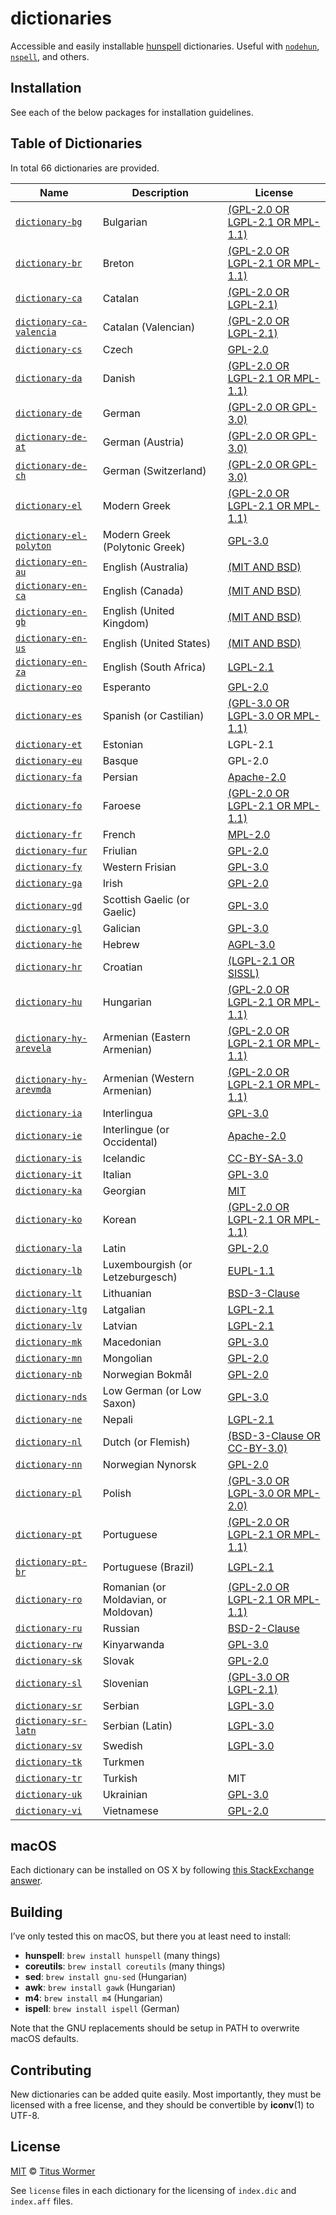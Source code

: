 # dictionaries

Accessible and easily installable [hunspell][] dictionaries.  Useful with
[`nodehun`][nodehun], [`nspell`][nspell], and others.

## Installation

See each of the below packages for installation guidelines.

## Table of Dictionaries

<!--support start-->

In total 66 dictionaries are provided.

| Name | Description | License |
| ---- | ----------- | ------- |
| [`dictionary-bg`](dictionaries/bg) | Bulgarian | [(GPL-2.0 OR LGPL-2.1 OR MPL-1.1)](dictionaries/bg/license) |
| [`dictionary-br`](dictionaries/br) | Breton | [(GPL-2.0 OR LGPL-2.1 OR MPL-1.1)](dictionaries/br/license) |
| [`dictionary-ca`](dictionaries/ca) | Catalan | [(GPL-2.0 OR LGPL-2.1)](dictionaries/ca/license) |
| [`dictionary-ca-valencia`](dictionaries/ca-valencia) | Catalan (Valencian) | [(GPL-2.0 OR LGPL-2.1)](dictionaries/ca-valencia/license) |
| [`dictionary-cs`](dictionaries/cs) | Czech | [GPL-2.0](dictionaries/cs/license) |
| [`dictionary-da`](dictionaries/da) | Danish | [(GPL-2.0 OR LGPL-2.1 OR MPL-1.1)](dictionaries/da/license) |
| [`dictionary-de`](dictionaries/de) | German | [(GPL-2.0 OR GPL-3.0)](dictionaries/de/license) |
| [`dictionary-de-at`](dictionaries/de-AT) | German (Austria) | [(GPL-2.0 OR GPL-3.0)](dictionaries/de-AT/license) |
| [`dictionary-de-ch`](dictionaries/de-CH) | German (Switzerland) | [(GPL-2.0 OR GPL-3.0)](dictionaries/de-CH/license) |
| [`dictionary-el`](dictionaries/el) | Modern Greek | [(GPL-2.0 OR LGPL-2.1 OR MPL-1.1)](dictionaries/el/license) |
| [`dictionary-el-polyton`](dictionaries/el-polyton) | Modern Greek (Polytonic Greek) | [GPL-3.0](dictionaries/el-polyton/license) |
| [`dictionary-en-au`](dictionaries/en-AU) | English (Australia) | [(MIT AND BSD)](dictionaries/en-AU/license) |
| [`dictionary-en-ca`](dictionaries/en-CA) | English (Canada) | [(MIT AND BSD)](dictionaries/en-CA/license) |
| [`dictionary-en-gb`](dictionaries/en-GB) | English (United Kingdom) | [(MIT AND BSD)](dictionaries/en-GB/license) |
| [`dictionary-en-us`](dictionaries/en-US) | English (United States) | [(MIT AND BSD)](dictionaries/en-US/license) |
| [`dictionary-en-za`](dictionaries/en-ZA) | English (South Africa) | [LGPL-2.1](dictionaries/en-ZA/license) |
| [`dictionary-eo`](dictionaries/eo) | Esperanto | [GPL-2.0](dictionaries/eo/license) |
| [`dictionary-es`](dictionaries/es) | Spanish (or Castilian) | [(GPL-3.0 OR LGPL-3.0 OR MPL-1.1)](dictionaries/es/license) |
| [`dictionary-et`](dictionaries/et) | Estonian | LGPL-2.1 |
| [`dictionary-eu`](dictionaries/eu) | Basque | GPL-2.0 |
| [`dictionary-fa`](dictionaries/fa) | Persian | [Apache-2.0](dictionaries/fa/license) |
| [`dictionary-fo`](dictionaries/fo) | Faroese | [(GPL-2.0 OR LGPL-2.1 OR MPL-1.1)](dictionaries/fo/license) |
| [`dictionary-fr`](dictionaries/fr) | French | [MPL-2.0](dictionaries/fr/license) |
| [`dictionary-fur`](dictionaries/fur) | Friulian | [GPL-2.0](dictionaries/fur/license) |
| [`dictionary-fy`](dictionaries/fy) | Western Frisian | [GPL-3.0](dictionaries/fy/license) |
| [`dictionary-ga`](dictionaries/ga) | Irish | [GPL-2.0](dictionaries/ga/license) |
| [`dictionary-gd`](dictionaries/gd) | Scottish Gaelic (or Gaelic) | [GPL-3.0](dictionaries/gd/license) |
| [`dictionary-gl`](dictionaries/gl) | Galician | [GPL-3.0](dictionaries/gl/license) |
| [`dictionary-he`](dictionaries/he) | Hebrew | [AGPL-3.0](dictionaries/he/license) |
| [`dictionary-hr`](dictionaries/hr) | Croatian | [(LGPL-2.1 OR SISSL)](dictionaries/hr/license) |
| [`dictionary-hu`](dictionaries/hu) | Hungarian | [(GPL-2.0 OR LGPL-2.1 OR MPL-1.1)](dictionaries/hu/license) |
| [`dictionary-hy-arevela`](dictionaries/hy-arevela) | Armenian (Eastern Armenian) | [(GPL-2.0 OR LGPL-2.1 OR MPL-1.1)](dictionaries/hy-arevela/license) |
| [`dictionary-hy-arevmda`](dictionaries/hy-arevmda) | Armenian (Western Armenian) | [(GPL-2.0 OR LGPL-2.1 OR MPL-1.1)](dictionaries/hy-arevmda/license) |
| [`dictionary-ia`](dictionaries/ia) | Interlingua | [GPL-3.0](dictionaries/ia/license) |
| [`dictionary-ie`](dictionaries/ie) | Interlingue (or Occidental) | [Apache-2.0](dictionaries/ie/license) |
| [`dictionary-is`](dictionaries/is) | Icelandic | [CC-BY-SA-3.0](dictionaries/is/license) |
| [`dictionary-it`](dictionaries/it) | Italian | [GPL-3.0](dictionaries/it/license) |
| [`dictionary-ka`](dictionaries/ka) | Georgian | [MIT](dictionaries/ka/license) |
| [`dictionary-ko`](dictionaries/ko) | Korean | [(GPL-2.0 OR LGPL-2.1 OR MPL-1.1)](dictionaries/ko/license) |
| [`dictionary-la`](dictionaries/la) | Latin | [GPL-2.0](dictionaries/la/license) |
| [`dictionary-lb`](dictionaries/lb) | Luxembourgish (or Letzeburgesch) | [EUPL-1.1](dictionaries/lb/license) |
| [`dictionary-lt`](dictionaries/lt) | Lithuanian | [BSD-3-Clause](dictionaries/lt/license) |
| [`dictionary-ltg`](dictionaries/ltg) | Latgalian | [LGPL-2.1](dictionaries/ltg/license) |
| [`dictionary-lv`](dictionaries/lv) | Latvian | [LGPL-2.1](dictionaries/lv/license) |
| [`dictionary-mk`](dictionaries/mk) | Macedonian | [GPL-3.0](dictionaries/mk/license) |
| [`dictionary-mn`](dictionaries/mn) | Mongolian | [GPL-2.0](dictionaries/mn/license) |
| [`dictionary-nb`](dictionaries/nb) | Norwegian Bokmål | [GPL-2.0](dictionaries/nb/license) |
| [`dictionary-nds`](dictionaries/nds) | Low German (or Low Saxon) | [GPL-3.0](dictionaries/nds/license) |
| [`dictionary-ne`](dictionaries/ne) | Nepali | [LGPL-2.1](dictionaries/ne/license) |
| [`dictionary-nl`](dictionaries/nl) | Dutch (or Flemish) | [(BSD-3-Clause OR CC-BY-3.0)](dictionaries/nl/license) |
| [`dictionary-nn`](dictionaries/nn) | Norwegian Nynorsk | [GPL-2.0](dictionaries/nn/license) |
| [`dictionary-pl`](dictionaries/pl) | Polish | [(GPL-3.0 OR LGPL-3.0 OR MPL-2.0)](dictionaries/pl/license) |
| [`dictionary-pt`](dictionaries/pt) | Portuguese | [(GPL-2.0 OR LGPL-2.1 OR MPL-1.1)](dictionaries/pt/license) |
| [`dictionary-pt-br`](dictionaries/pt-BR) | Portuguese (Brazil) | [LGPL-2.1](dictionaries/pt-BR/license) |
| [`dictionary-ro`](dictionaries/ro) | Romanian (or Moldavian, or Moldovan) | [(GPL-2.0 OR LGPL-2.1 OR MPL-1.1)](dictionaries/ro/license) |
| [`dictionary-ru`](dictionaries/ru) | Russian | [BSD-2-Clause](dictionaries/ru/license) |
| [`dictionary-rw`](dictionaries/rw) | Kinyarwanda | [GPL-3.0](dictionaries/rw/license) |
| [`dictionary-sk`](dictionaries/sk) | Slovak | [GPL-2.0](dictionaries/sk/license) |
| [`dictionary-sl`](dictionaries/sl) | Slovenian | [(GPL-3.0 OR LGPL-2.1)](dictionaries/sl/license) |
| [`dictionary-sr`](dictionaries/sr) | Serbian | [LGPL-3.0](dictionaries/sr/license) |
| [`dictionary-sr-latn`](dictionaries/sr-Latn) | Serbian (Latin) | [LGPL-3.0](dictionaries/sr-Latn/license) |
| [`dictionary-sv`](dictionaries/sv) | Swedish | [LGPL-3.0](dictionaries/sv/license) |
| [`dictionary-tk`](dictionaries/tk) | Turkmen |  |
| [`dictionary-tr`](dictionaries/tr) | Turkish | MIT |
| [`dictionary-uk`](dictionaries/uk) | Ukrainian | [GPL-3.0](dictionaries/uk/license) |
| [`dictionary-vi`](dictionaries/vi) | Vietnamese | [GPL-2.0](dictionaries/vi/license) |

<!--support end-->

## macOS

Each dictionary can be installed on OS X by following
[this StackExchange answer][macos].

## Building

I’ve only tested this on macOS, but there you at least need to install:

*   **hunspell**: `brew install hunspell` (many things)
*   **coreutils**: `brew install coreutils` (many things)
*   **sed**: `brew install gnu-sed` (Hungarian)
*   **awk**: `brew install gawk` (Hungarian)
*   **m4**: `brew install m4` (Hungarian)
*   **ispell**: `brew install ispell` (German)

Note that the GNU replacements should be setup in PATH to overwrite macOS
defaults.

## Contributing

New dictionaries can be added quite easily.  Most importantly, they must be
licensed with a free license, and they should be convertible by
**iconv**(1) to UTF-8.

## License

[MIT][] © [Titus Wormer][author]

See `license` files in each dictionary for the licensing of `index.dic` and
`index.aff` files.

[hunspell]: https://hunspell.github.io

[nodehun]: https://github.com/nathanjsweet/nodehun

[nspell]: https://github.com/wooorm/nspell

[macos]: https://apple.stackexchange.com/a/11842

[mit]: license

[author]: https://wooorm.com
